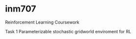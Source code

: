 # inm707
Reinforcement Learning Coursework

Task 1
Parameterizable stochastic gridworld enviroment for RL